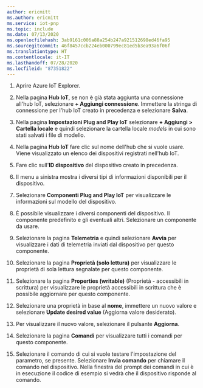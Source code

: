 ```yaml
---
author: ericmitt
ms.author: ericmitt
ms.service: iot-pnp
ms.topic: include
ms.date: 07/13/2020
ms.openlocfilehash: 3ab9161c006a88a254b247a921512698ed46fa95
ms.sourcegitcommit: 46f8457ccb224eb000799ec81ed5b3ea93a6f06f
ms.translationtype: HT
ms.contentlocale: it-IT
ms.lasthandoff: 07/28/2020
ms.locfileid: "87351822"
---
```

1. Aprire Azure IoT Explorer.

1. Nella pagina **Hub IoT**, se non è già stata aggiunta una connessione all'hub IoT, selezionare **+ Aggiungi connessione**. Immettere la stringa di connessione per l'hub IoT creato in precedenza e selezionare **Salva**.

1. Nella pagina **Impostazioni Plug and Play IoT** selezionare **+ Aggiungi > Cartella locale** e quindi selezionare la cartella locale *models* in cui sono stati salvati i file di modello.

1. Nella pagina **Hub IoT** fare clic sul nome dell'hub che si vuole usare. Viene visualizzato un elenco dei dispositivi registrati nell'hub IoT.

1. Fare clic sull'**ID dispositivo** del dispositivo creato in precedenza.

1. Il menu a sinistra mostra i diversi tipi di informazioni disponibili per il dispositivo.

1. Selezionare **Componenti Plug and Play IoT** per visualizzare le informazioni sul modello del dispositivo.

1. È possibile visualizzare i diversi componenti del dispositivo. Il componente predefinito e gli eventuali altri. Selezionare un componente da usare.

1. Selezionare la pagina **Telemetria** e quindi selezionare **Avvia** per visualizzare i dati di telemetria inviati dal dispositivo per questo componente.

1. Selezionare la pagina **Proprietà (solo lettura)** per visualizzare le proprietà di sola lettura segnalate per questo componente.

1. Selezionare la pagina **Properties (writable)** (Proprietà - accessibili in scrittura) per visualizzare le proprietà accessibili in scrittura che è possibile aggiornare per questo componente.

1. Selezionare una proprietà in base al **nome**, immettere un nuovo valore e selezionare **Update desired value** (Aggiorna valore desiderato).

1. Per visualizzare il nuovo valore, selezionare il pulsante **Aggiorna**.

1. Selezionare la pagina **Comandi** per visualizzare tutti i comandi per questo componente.

1. Selezionare il comando di cui si vuole testare l'impostazione del parametro, se presente. Selezionare **Invia comando** per chiamare il comando nel dispositivo. Nella finestra del prompt dei comandi in cui è in esecuzione il codice di esempio si vedrà che il dispositivo risponde al comando.
